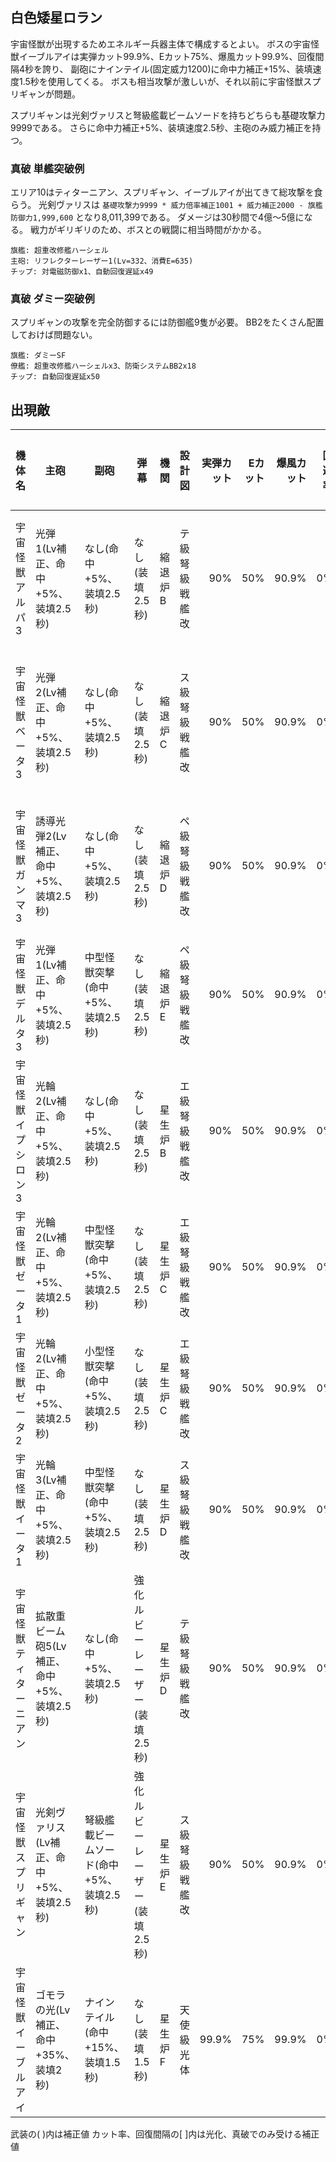 ## 白色矮星ロラン

宇宙怪獣が出現するためエネルギー兵器主体で構成するとよい。
ボスの宇宙怪獣イーブルアイは実弾カット99.9%、Eカット75%、爆風カット99.9%、回復間隔4秒を誇り、
副砲にナインテイル(固定威力1200)に命中力補正+15%、装填速度1.5秒を使用してくる。
ボスも相当攻撃が激しいが、それ以前に宇宙怪獣スプリギャンが問題。

スプリギャンは光剣ヴァリスと弩級艦載ビームソードを持ちどちらも基礎攻撃力9999である。
さらに命中力補正+5%、装填速度2.5秒、主砲のみ威力補正を持つ。

### 真破 単艦突破例

エリア10はティターニアン、スプリギャン、イーブルアイが出てきて総攻撃を食らう。
光剣ヴァリスは `基礎攻撃力9999 * 威力倍率補正1001 + 威力補正2000 - 旗艦防御力1,999,600` となり8,011,399である。
ダメージは30秒間で4億～5億になる。
戦力がギリギリのため、ボスとの戦闘に相当時間がかかる。

```
旗艦: 超重改修艦ハーシェル
主砲: リフレクターレーザー1(Lv=332、消費E=635)
チップ: 対電磁防御x1、自動回復遅延x49
```

### 真破 ダミー突破例

スプリギャンの攻撃を完全防御するには防御艦9隻が必要。
BB2をたくさん配置しておけば問題ない。

```
旗艦: ダミーSF
僚艦: 超重改修艦ハーシェルx3、防衛システムBB2x18
チップ: 自動回復遅延x50
```

## 出現敵

<ul class="enemies-list"></ul>

| 機体名                 | 主砲                                        | 副砲                                     | 弾幕                          | 機関    | 設計図         | 実弾カット | Eカット | 爆風カット | 回避率 | 爆風回避率 | 回復間隔 | 登場ステージ                  |
|------------------------|---------------------------------------------|------------------------------------------|-------------------------------|---------|----------------|-----------:|--------:|-----------:|-------:|-----------:|----------|-------------------------------|
| 宇宙怪獣アルパ3        | 光弾1(Lv補正、命中+5%、装填2.5秒)           | なし(命中+5%、装填2.5秒)                 | なし(装填2.5秒)               | 縮退炉B | テ級弩級戦艦改 |        90% |     50% |      90.9% |     0% |         0% | 12秒     | 1、2、3、4、5、6、7、8、9     |
| 宇宙怪獣ベータ3        | 光弾2(Lv補正、命中+5%、装填2.5秒)           | なし(命中+5%、装填2.5秒)                 | なし(装填2.5秒)               | 縮退炉C | ス級弩級戦艦改 |        90% |     50% |      90.9% |     0% |         0% | 12秒     | 1ボス、2、3、4、5、6、7、8、9 |
| 宇宙怪獣ガンマ3        | 誘導光弾2(Lv補正、命中+5%、装填2.5秒)       | なし(命中+5%、装填2.5秒)                 | なし(装填2.5秒)               | 縮退炉D | ペ級弩級戦艦改 |        90% |     50% |      90.9% |     0% |         0% | 12秒     | 2ボス、3、4、5、6、7、8、9    |
| 宇宙怪獣デルタ3        | 光弾1(Lv補正、命中+5%、装填2.5秒)           | 中型怪獣突撃(命中+5%、装填2.5秒)         | なし(装填2.5秒)               | 縮退炉E | ペ級弩級戦艦改 |        90% |     50% |      90.9% |     0% |         0% | 12秒     | 3ボス、4、5、6、7、8、9       |
| 宇宙怪獣イプシロン3    | 光輪2(Lv補正、命中+5%、装填2.5秒)           | なし(命中+5%、装填2.5秒)                 | なし(装填2.5秒)               | 星生炉B | エ級弩級戦艦改 |        90% |     50% |      90.9% |     0% |         0% | 12秒     | 4ボス、5、6、7、8、9          |
| 宇宙怪獣ゼータ1        | 光輪2(Lv補正、命中+5%、装填2.5秒)           | 中型怪獣突撃(命中+5%、装填2.5秒)         | なし(装填2.5秒)               | 星生炉C | エ級弩級戦艦改 |        90% |     50% |      90.9% |     0% |         0% | 12秒     | 5ボス、6、7、8、9             |
| 宇宙怪獣ゼータ2        | 光輪2(Lv補正、命中+5%、装填2.5秒)           | 小型怪獣突撃(命中+5%、装填2.5秒)         | なし(装填2.5秒)               | 星生炉C | エ級弩級戦艦改 |        90% |     50% |      90.9% |     0% |         0% | 12秒     | 6ボス、7、8、9                |
| 宇宙怪獣イータ1        | 光輪3(Lv補正、命中+5%、装填2.5秒)           | 中型怪獣突撃(命中+5%、装填2.5秒)         | なし(装填2.5秒)               | 星生炉D | ス級弩級戦艦改 |        90% |     50% |      90.9% |     0% |         0% | 12秒     | 7ボス、8、9                   |
| 宇宙怪獣ティターニアン | 拡散重ビーム砲5(Lv補正、命中+5%、装填2.5秒) | なし(命中+5%、装填2.5秒)                 | 強化ルビーレーザー(装填2.5秒) | 星生炉D | テ級弩級戦艦改 |        90% |     50% |      90.9% |     0% |         0% | 12秒     | 8ボス、10                     |
| 宇宙怪獣スプリギャン   | 光剣ヴァリス(Lv補正、命中+5%、装填2.5秒)    | 弩級艦載ビームソード(命中+5%、装填2.5秒) | 強化ルビーレーザー(装填2.5秒) | 星生炉E | ス級弩級戦艦改 |        90% |     50% |      90.9% |     0% |         0% | 12秒     | 9ボス、10                     |
| 宇宙怪獣イーブルアイ   | ゴモラの光(Lv補正、命中+35%、装填2秒)       | ナインテイル(命中+15%、装填1.5秒)        | なし(装填1.5秒)               | 星生炉F | 天使級光体     |      99.9% |     75% |      99.9% |     0% |         0% | 4秒      | 10ボス                        |

武装の( )内は補正値
カット率、回復間隔の[ ]内は光化、真破でのみ受ける補正値
